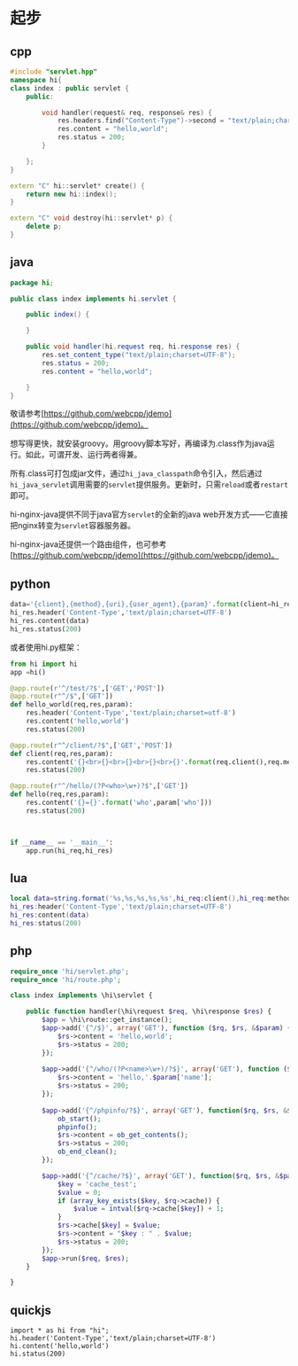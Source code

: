 
# 起步

## cpp
```cpp
#include "servlet.hpp"
namespace hi{
class index : public servlet {
    public:

        void handler(request& req, response& res) {
            res.headers.find("Content-Type")->second = "text/plain;charset=UTF-8";
            res.content = "hello,world";
            res.status = 200;
        }

    };
}

extern "C" hi::servlet* create() {
    return new hi::index();
}

extern "C" void destroy(hi::servlet* p) {
    delete p;
}

```

## java

```java
package hi;

public class index implements hi.servlet {

    public index() {

    }

    public void handler(hi.request req, hi.response res) {
        res.set_content_type("text/plain;charset=UTF-8");
        res.status = 200;
        res.content = "hello,world";

    }
}

```

敬请参考[https://github.com/webcpp/jdemo](https://github.com/webcpp/jdemo)。

想写得更快，就安装groovy。用groovy脚本写好，再编译为.class作为java运行。如此，可谓开发、运行两者得兼。

所有.class可打包成jar文件，通过`hi_java_classpath`命令引入，然后通过`hi_java_servlet`调用需要的`servlet`提供服务。更新时，只需`reload`或者`restart`即可。


hi-nginx-java提供不同于java官方`servlet`的全新的java web开发方式——它直接把nginx转变为`servlet`容器服务器。

hi-nginx-java还提供一个路由组件，也可参考[https://github.com/webcpp/jdemo](https://github.com/webcpp/jdemo)。


## python
```python
data='{client},{method},{uri},{user_agent},{param}'.format(client=hi_req.client(),method=hi_req.method(),uri=hi_req.uri(),user_agent=hi_req.user_agent(),param=hi_req.param())
hi_res.header('Content-Type','text/plain;charset=UTF-8')
hi_res.content(data)
hi_res.status(200)

```
或者使用hi.py框架：
```python
from hi import hi
app =hi()

@app.route(r'^/test/?$',['GET','POST'])
@app.route(r"^/$",['GET'])
def hello_world(req,res,param):
    res.header('Content-Type','text/plain;charset=utf-8')
    res.content('hello,world')
    res.status(200)

@app.route(r"^/client/?$",['GET','POST'])
def client(req,res,param):
    res.content('{}<br>{}<br>{}<br>{}<br>{}'.format(req.client(),req.method(),req.uri(),req.user_agent(),req.param()))
    res.status(200)

@app.route(r"^/hello/(?P<who>\w+)?$",['GET'])
def hello(req,res,param):
    res.content('{}={}'.format('who',param['who']))
    res.status(200)



if __name__ == '__main__':
    app.run(hi_req,hi_res)

```

## lua
```lua
local data=string.format('%s,%s,%s,%s,%s',hi_req:client(),hi_req:method(),hi_req:uri(),hi_req:user_agent(),hi_req:param())
hi_res:header('Content-Type','text/plain;charset=UTF-8')
hi_res:content(data)
hi_res:status(200)

```

## php
```php
require_once 'hi/servlet.php';
require_once 'hi/route.php';

class index implements \hi\servlet {

    public function handler(\hi\request $req, \hi\response $res) {
        $app = \hi\route::get_instance();
        $app->add('{^/$}', array('GET'), function ($rq, $rs, &$param) {
            $rs->content = 'hello,world';
            $rs->status = 200;
        });
        
        $app->add('{^/who/(?P<name>\w+)/?$}', array('GET'), function ($rq, $rs, &$param) {
            $rs->content = 'hello,'.$param['name'];
            $rs->status = 200;
        });
        
        $app->add('{^/phpinfo/?$}', array('GET'), function($rq, $rs, &$param) {
            ob_start();
            phpinfo();
            $rs->content = ob_get_contents();
            $rs->status = 200;
            ob_end_clean();
        });

        $app->add('{^/cache/?$}', array('GET'), function($rq, $rs, &$param) {
            $key = 'cache_test';
            $value = 0;
            if (array_key_exists($key, $rq->cache)) {
                $value = intval($rq->cache[$key]) + 1;
            }
            $rs->cache[$key] = $value;
            $rs->content = "$key : " . $value;
            $rs->status = 200;
        });
        $app->run($req, $res);
    }

}

```

## quickjs
```javascipt
import * as hi from "hi";
hi.header('Content-Type','text/plain;charset=UTF-8')
hi.content('hello,world')
hi.status(200)

```